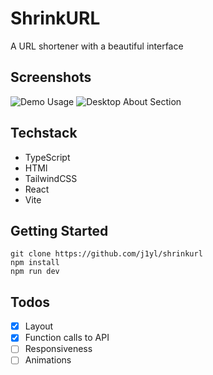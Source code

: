 # ShrinkURL
A URL shortener with a beautiful interface

## Screenshots
![Demo Usage](https://i.imgur.com/td8bHby.gif)
![Desktop About Section](https://i.imgur.com/VNnoQZl.png)

## Techstack
* TypeScript
* HTMl
* TailwindCSS
* React
* Vite

## Getting Started
```
git clone https://github.com/j1yl/shrinkurl
npm install
npm run dev
```

## Todos
* [x] Layout
* [x] Function calls to API
* [ ] Responsiveness
* [ ] Animations
